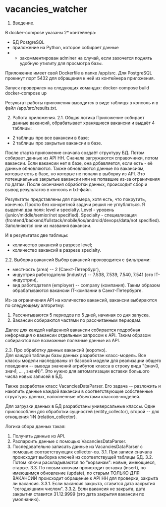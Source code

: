 # vacancies_watcher
1. Введение. 

В docker-compose указаны 2* контейнера: 
- БД PostgreSQL
- приложение на Python, которое собирает данные 
- * закомментирован adminer на случай, если захочется поднять удобную утилиту для просмотра базы. 

Приложение имеет свой Dockerfile в папке /app/src. 
Для PostgreSQL прокинут порт 5432 для обращения к ней из контейнера приложения. 

Запуск проверялся на следующих командах:
docker-compose build
docker-compose up

Результат работы приложения выводится в виде таблицы в консоль и в файл /app/src/results.txt.


2. Работа приложения. 
2.1. Общая логика
Приложение собирает данные вакансий, обрабатывает хранящиеся вакансии и выдаёт 4 таблицы:
- 2 таблицы про все вакансии в базе;
- 2 таблицы про закрытые вакансии в базе.

После старта приложение сначала создаёт структуру БД. 
Потом собирает данные из API HH. 
Сначала загружаются справочники, потом вакансии. 
Если вакансии нет в базе, она добавляется, если есть - её данные обновляются. 
Также обновляются данные по вакансиям, которые есть в базе, но которые не попали в выборку из API. 
Это потенциальные закрытые вакансии или не попавшие из-за ограничения по датам. 
После окончания обработки данных, происходит сбор и вывод результатов в консоль и txt-файл.  

Результаты представлены для примера, хотя есть, что покрутить, конечно. 
Просто без конкретной задачи решил не углубляться.
Я выделил два поля: level и specialty. 
Level - уровень (junior/middle/semior/not specified). 
Specialty - специализация (frontend/backend/fullstack/mobile/ios/android/devops/data/not specified).
Заполняются они из названия вакансии. 

И в результатах две таблицы: 
 - количество вакансий в разрезе level;
 - количество вакансий в разрезе specialty.


2.2. Выборка вакансий
Выбор вакансий производится с фильтрами:
 - местность (area) -- 2 (Санкт-Петербург), 
 - индустрия работодателя (industry) -- 7.538, 7.539, 7.540, 7.541 (это IT-индустрии), 
 - вид работодателя (employer) -- company (компания). 
Таким образом обрабатываются вакансии IT-компании в Санкт-Петербурге. 

Из-за ограничения API на количество вакансий, вакансии выбираются по следующему алгоритму: 
1. Рассчитываются 5 периодов по 5 дней, начиная со дня запуска. 
2. Вакансии собираются частями по рассчитанным периодам. 

Далее для каждой найденной вакансии собирается подробная информация о вакансии отдельным запросом к API.
Таким образом собираются все возможные полезные данные из API. 


2.3. Про обработку данных вакансий (коротко).  
Для каждой таблицы базы данных разработан класс-модель. 
Все классы модели наследованы от базовой модели для реализации общего поведения -- вывода значений атрибутов класса в строку вида "(знач0, знач1, ... , значN)". 
Это нужно для автоматизации вставки большого числа новых записей в БД. 

Также разработан класс VacanciesDataParser. 
Его задача -- разложить и накопить данные каждой вакансии в соответствующие собственные структуры данных, наполненные объектами классов-моделей. 

Для загрузки данных в БД разработаны универсальные классы. 
Один приспособлен для обработки сущностей (entity_collector), второй -- для отношения 1:N (relation_collector). 

Логика сбора данных такая: 
1. Получить данные из API.
2. Распарсить данные с помощью VacanciesDataParser. 
3. Последовательно записать данные из VacanciesDataParser с помощью соответствующих collector-ов. 
3.1. При записи сначала происходит выборка ключей из соответствущей таблицы БД. 
3.2. Потом ключи раскладываются по "корзинам": новые, имеющиеся, старые. 
3.3. По новым ключам происходит вставка (insert), по имеющимся обновление (update), по старым ТОЛЬКО ДЛЯ ВАКАНСИЙ происходит обращение к API HH для проверки, закрыта ли вакансия. 
3.3.1. Если вакансия закрыта, ставится дата закрытия "сегодняшним числом".
3.3.2. Если вакансия не закрыта, дата закрытия ставится 31.12.9999 (это дата закрытия вакансии по умолчанию). 
